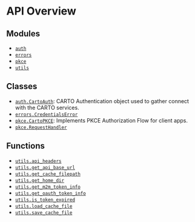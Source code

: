 <!-- markdownlint-disable -->

# API Overview

## Modules

- [`auth`](./auth.md#module-auth)
- [`errors`](./errors.md#module-errors)
- [`pkce`](./pkce.md#module-pkce)
- [`utils`](./utils.md#module-utils)

## Classes

- [`auth.CartoAuth`](./auth.md#class-cartoauth): CARTO Authentication object used to gather connect with the CARTO services.
- [`errors.CredentialsError`](./errors.md#class-credentialserror)
- [`pkce.CartoPKCE`](./pkce.md#class-cartopkce): Implements PKCE Authorization Flow for client apps.
- [`pkce.RequestHandler`](./pkce.md#class-requesthandler)

## Functions

- [`utils.api_headers`](./utils.md#function-api_headers)
- [`utils.get_api_base_url`](./utils.md#function-get_api_base_url)
- [`utils.get_cache_filepath`](./utils.md#function-get_cache_filepath)
- [`utils.get_home_dir`](./utils.md#function-get_home_dir)
- [`utils.get_m2m_token_info`](./utils.md#function-get_m2m_token_info)
- [`utils.get_oauth_token_info`](./utils.md#function-get_oauth_token_info)
- [`utils.is_token_expired`](./utils.md#function-is_token_expired)
- [`utils.load_cache_file`](./utils.md#function-load_cache_file)
- [`utils.save_cache_file`](./utils.md#function-save_cache_file)


